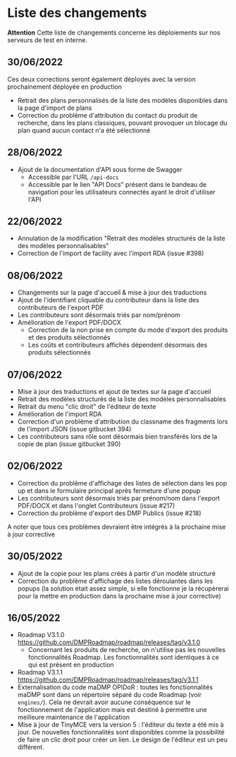 # Liste des changements

**Attention** Cette liste de changements concerne les déploiements sur nos serveurs de test en interne. 


## 30/06/2022
Ces deux corrections seront également déployés avec la version prochainement déployée en production
- Retrait des plans personnalisés de la liste des modèles disponibles dans la page d'import de plans
- Correction du problème d'attribution du contact du produit de recherche, dans les plans classiques, pouvant provoquer un blocage du plan quand aucun contact n'a été sélectionné

## 28/06/2022
- Ajout de la documentation d'API sous forme de Swagger
  - Accessible par l'URL `/api-docs`
  - Accessible par le lien "API Docs" présent dans le bandeau de navigation pour les utilisateurs connectés ayant le droit d'utiliser l'API


## 22/06/2022
- Annulation de la modification "Retrait des modèles structurés de la liste des modèles personnalisables"
- Correction de l'import de facility avec l'import RDA (issue #398)

## 08/06/2022
- Changements sur la page d'accueil & mise à jour des traductions
- Ajout de l'identifiant cliquable du contributeur dans la liste des contributeurs de l'export PDF
- Les contributeurs sont désormais triés par nom/prénom
- Amélioration de l'export PDF/DOCX
    - Correction de la non prise en compte du mode d'export des produits et des produits sélectionnés
    - Les coûts et contributeurs affichés dépendent désormais des produits sélectionnés

## 07/06/2022
- Mise à jour des traductions et ajout de textes sur la page d'accueil
- Retrait des modèles structurés de la liste des modèles personnalisables
- Retrait du menu "clic droit" de l'éditeur de texte
- Amélioration de l'import RDA
- Correction d'un problème d'attribution du classname des fragments lors de l'import JSON (issue gitbucket 394)
- Les contributeurs sans rôle sont désormais bien transférés lors de la copie de plan (issue gitbucket 390)

## 02/06/2022
- Correction du problème d'affichage des listes de sélection dans les pop up et dans le formulaire principal après fermeture d'une popup
- Les contributeurs sont désormais triés par prénom/nom dans l'export PDF/DOCX et dans l'onglet Contributeurs (issue #217)
- Correction du problème d'export des DMP Publics (issue #218)

A noter que tous ces problèmes devraient être intégrés à la prochaine mise à jour corrective

## 30/05/2022
- Ajout de la copie pour les plans créés à partir d'un modèle structuré
- Correction du problème d'affichage des listes déroulantes dans les popups (la solution était assez simple, si elle fonctionne je la récupèrerai pour la mettre en production dans la prochaine mise à jour corrective)

## 16/05/2022
- Roadmap V3.1.0 https://github.com/DMPRoadmap/roadmap/releases/tag/v3.1.0
    - Concernant les produits de recherche, on n'utilise pas les nouvelles fonctionnalités Roadmap. Les fonctionnalités sont identiques à ce qui est présent en production
- Roadmap V3.1.1 https://github.com/DMPRoadmap/roadmap/releases/tag/v3.1.1
- Externalisation du code maDMP OPIDoR : toutes les fonctionnalités maDMP sont dans un répertoire séparé du code Roadmap (voir `engines/`). Cela ne devrait avoir aucune conséquence sur le fonctionnement de l'application mais est destiné à permettre une meilleure maintenance de l'application
- Mise à jour de TinyMCE vers la version 5 : l'éditeur du texte a été mis à jour. De nouvelles fonctionnalités sont disponibles comme la possibilité de faire un clic droit pour créer un lien. Le design de l'éditeur est un peu différent.